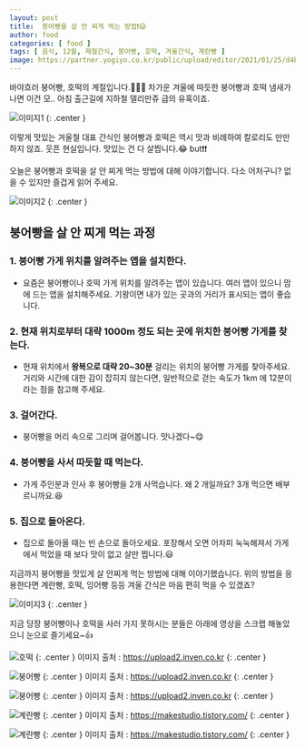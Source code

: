 ```yaml
---
layout: post
title:  붕어빵을 살 안 찌게 먹는 방법❗😄
author: food
categories: [ food ]
tags: [ 음식, 12월, 제철간식, 붕어빵, 호떡, 겨울간식, 계란빵 ]
image: https://partner.yogiyo.co.kr/public/upload/editor/2021/01/25/d4b837aad7524462a1d0f5f552b7cd03.jpg
---
```


바야흐러 붕어빵, 호떡의 계절입니다.👏👏👏
차가운 겨울에 따듯한 붕어빵과 호떡 냄새가 나면 이건 모.. 아침 출근길에 지하철 델리만쥬 급의 유혹이죠.

![이미지1](https://media2.giphy.com/media/XDchDU77dNigejOCBl/200w.webp?cid=ecf05e47ezjq10b0i9sc69eu9wrtqcihlk38hcfoila9z7sl&rid=200w.webp&ct=g)
{: .center }

이렇게 맛있는 겨울철 대표 간식인 붕어빵과 호떡은 역시 맛과 비례하여 칼로리도 만만하지 않죠. 웃픈 현실입니다. 맛있는 건 다 살찝니다.😂 but❗❗

오늘은 붕어빵과 호떡을 살 안 찌게 먹는 방법에 대해 이야기합니다. 다소 어처구니? 없을 수 있지만 즐겁게 읽어 주세요.

![이미지2](https://media4.giphy.com/media/wAxlCmeX1ri1y/200.webp?cid=ecf05e47jh6wlk9qmrbdibglz55gf944uxbmwyrp570hgvo1&rid=200.webp&ct=g)
{: .center }

## 붕어빵을 살 안 찌게 먹는 과정

### 1. 붕어빵 가게 위치를 알려주는 앱을 설치한다.  
-   요즘은 붕어빵이나 호떡 가게 위치를 알려주는 앱이 있습니다. 여러 앱이 있으니 맘에 드는 앱을 설치해주세요. 기왕이면 내가 있는 곳과의 거리가 표시되는 앱이 좋습니다.

### 2. 현재 위치로부터 대략 1000m 정도 되는 곳에 위치한 붕어빵 가게를 찾는다.
-   현재 위치에서 **왕복으로 대략 20~30분** 걸리는 위치의 붕어빵 가게를 찾아주세요. 거리와 시간에 대한 감이 잡히지 않는다면, 일반적으로 걷는 속도가 1km 에 12분이라는 점을 참고해 주세요.

### 3. 걸어간다.  
-   붕어빵을 머리 속으로 그리며 걸어봅니다. 맛나겠다~😋

### 4. 붕어빵을 사서 따듯할 때 먹는다.  
-   가게 주인분과 인사 후 붕어빵을 2개 사먹습니다. 왜 2 개일까요? 3개 먹으면 배부르니까요.😆

### 5. 집으로 돌아온다.
-   집으로 돌아올 때는 빈 손으로 돌아오세요. 포장해서 오면 어차피 눅눅해져서 가게에서 먹었을 때 보다 맛이 없고 살만 찝니다.😃

지금까지 붕어빵을 맛있게 살 안찌게 먹는 방법에 대해 이야기했습니다. 위의 방법을 응용한다면 계란빵, 호떡, 잉어빵 등등 겨울 간식은 마음 편히 먹을 수 있겠죠?

![이미지3](https://media0.giphy.com/media/d7nd6bdypnYjGT1jP3/giphy.webp?cid=ecf05e47kwc86vjkyjoajr9nyubho1ufogjf4h8opeucczkx&rid=giphy.webp&ct=g)
{: .center }

지금 당장 붕어빵이나 호떡을 사러 가지 못하시는 분들은 아래에 영상을 스크랩 해놓았으니 눈으로 즐기세요~👍

![호떡](Img\ho.gif)
{: .center }
이미지 출처 : https://upload2.inven.co.kr
{: .center }

![붕어빵](Img\i14072532612.gif)
{: .center }
이미지 출처 : https://upload2.inven.co.kr
{: .center }

![붕어빵](Img\i14077319992.gif)
{: .center }
이미지 출처 : https://upload2.inven.co.kr
{: .center }

![계란빵](https://t1.daumcdn.net/cfile/tistory/99C1103B5C585A1202)
{: .center }
이미지 출처 : https://makestudio.tistory.com/
{: .center }

![계란빵](https://t1.daumcdn.net/cfile/tistory/99D9B73B5C585A1539)
{: .center }
이미지 출처 : https://makestudio.tistory.com/
{: .center }
